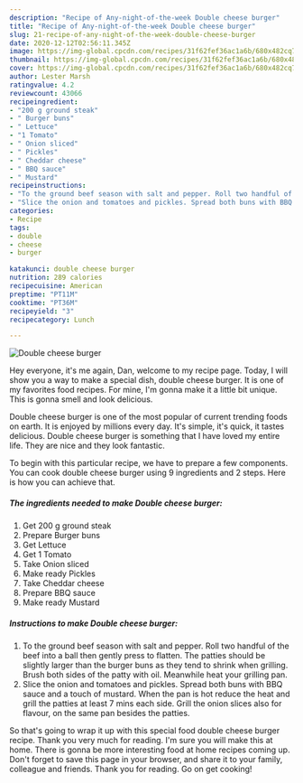 ```yaml
---
description: "Recipe of Any-night-of-the-week Double cheese burger"
title: "Recipe of Any-night-of-the-week Double cheese burger"
slug: 21-recipe-of-any-night-of-the-week-double-cheese-burger
date: 2020-12-12T02:56:11.345Z
image: https://img-global.cpcdn.com/recipes/31f62fef36ac1a6b/680x482cq70/double-cheese-burger-recipe-main-photo.jpg
thumbnail: https://img-global.cpcdn.com/recipes/31f62fef36ac1a6b/680x482cq70/double-cheese-burger-recipe-main-photo.jpg
cover: https://img-global.cpcdn.com/recipes/31f62fef36ac1a6b/680x482cq70/double-cheese-burger-recipe-main-photo.jpg
author: Lester Marsh
ratingvalue: 4.2
reviewcount: 43066
recipeingredient:
- "200 g ground steak"
- " Burger buns"
- " Lettuce"
- "1 Tomato"
- " Onion sliced"
- " Pickles"
- " Cheddar cheese"
- " BBQ sauce"
- " Mustard"
recipeinstructions:
- "To the ground beef season with salt and pepper. Roll two handful of the beef into a ball then gently press to flatten. The patties should be slightly larger than the burger buns as they tend to shrink when grilling. Brush both sides of the patty with oil. Meanwhile heat your grilling pan."
- "Slice the onion and tomatoes and pickles. Spread both buns with BBQ sauce and a touch of mustard. When the pan is hot reduce the heat and grill the patties at least 7 mins each side. Grill the onion slices also for flavour, on the same pan besides the patties."
categories:
- Recipe
tags:
- double
- cheese
- burger

katakunci: double cheese burger 
nutrition: 289 calories
recipecuisine: American
preptime: "PT11M"
cooktime: "PT36M"
recipeyield: "3"
recipecategory: Lunch

---
```



![Double cheese burger](https://img-global.cpcdn.com/recipes/31f62fef36ac1a6b/680x482cq70/double-cheese-burger-recipe-main-photo.jpg)

Hey everyone, it's me again, Dan, welcome to my recipe page. Today, I will show you a way to make a special dish, double cheese burger. It is one of my favorites food recipes. For mine, I'm gonna make it a little bit unique. This is gonna smell and look delicious.

Double cheese burger is one of the most popular of current trending foods on earth. It is enjoyed by millions every day. It's simple, it's quick, it tastes delicious. Double cheese burger is something that I have loved my entire life. They are nice and they look fantastic.




To begin with this particular recipe, we have to prepare a few components. You can cook double cheese burger using 9 ingredients and 2 steps. Here is how you can achieve that.

<!--inarticleads1-->

##### The ingredients needed to make Double cheese burger:

1. Get 200 g ground steak
1. Prepare  Burger buns
1. Get  Lettuce
1. Get 1 Tomato
1. Take  Onion sliced
1. Make ready  Pickles
1. Take  Cheddar cheese
1. Prepare  BBQ sauce
1. Make ready  Mustard




<!--inarticleads2-->

##### Instructions to make Double cheese burger:

1. To the ground beef season with salt and pepper. Roll two handful of the beef into a ball then gently press to flatten. The patties should be slightly larger than the burger buns as they tend to shrink when grilling. Brush both sides of the patty with oil. Meanwhile heat your grilling pan.
1. Slice the onion and tomatoes and pickles. Spread both buns with BBQ sauce and a touch of mustard. When the pan is hot reduce the heat and grill the patties at least 7 mins each side. Grill the onion slices also for flavour, on the same pan besides the patties.




So that's going to wrap it up with this special food double cheese burger recipe. Thank you very much for reading. I'm sure you will make this at home. There is gonna be more interesting food at home recipes coming up. Don't forget to save this page in your browser, and share it to your family, colleague and friends. Thank you for reading. Go on get cooking!
